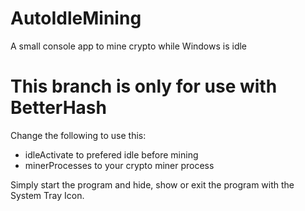# AutoIdleMining

A small console app to mine crypto while Windows is idle

# This branch is only for use with BetterHash

Change the following to use this:
- idleActivate to prefered idle before mining
- minerProcesses to your crypto miner process

Simply start the program and hide, show or exit the program with the System Tray Icon.
